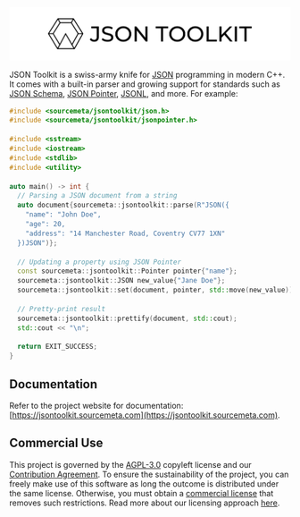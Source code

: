 ![JSON Toolkit](./assets/banner.png)

JSON Toolkit is a swiss-army knife for [JSON](https://www.json.org) programming
in modern C++. It comes with a built-in parser and growing support for
standards such as [JSON Schema](http://json-schema.org), [JSON
Pointer](https://www.rfc-editor.org/rfc/rfc6901),
[JSONL](https://jsonlines.org), and more. For example:

```cpp
#include <sourcemeta/jsontoolkit/json.h>
#include <sourcemeta/jsontoolkit/jsonpointer.h>

#include <sstream>
#include <iostream>
#include <stdlib>
#include <utility>

auto main() -> int {
  // Parsing a JSON document from a string
  auto document{sourcemeta::jsontoolkit::parse(R"JSON({
    "name": "John Doe",
    "age": 20,
    "address": "14 Manchester Road, Coventry CV77 1XN"
  })JSON")};

  // Updating a property using JSON Pointer
  const sourcemeta::jsontoolkit::Pointer pointer{"name"};
  sourcemeta::jsontoolkit::JSON new_value{"Jane Doe"};
  sourcemeta::jsontoolkit::set(document, pointer, std::move(new_value));

  // Pretty-print result
  sourcemeta::jsontoolkit::prettify(document, std::cout);
  std::cout << "\n";

  return EXIT_SUCCESS;
}
```

Documentation
-------------

Refer to the project website for documentation:
[https://jsontoolkit.sourcemeta.com](https://jsontoolkit.sourcemeta.com).

Commercial Use
--------------

This project is governed by the [AGPL-3.0](./LICENSE) copyleft license and our
[Contribution
Agreement](https://github.com/sourcemeta/.github/blob/main/CONTRIBUTING.md). To
ensure the sustainability of the project, you can freely make use of this
software as long the outcome is distributed under the same license. Otherwise,
you must obtain a [commercial license](./LICENSE-COMMERCIAL) that removes such
restrictions. Read more about our licensing approach
[here](https://www.sourcemeta.com/licensing/).
